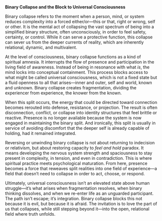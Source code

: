 **Binary Collapse and the Block to Universal Consciousness**

Binary collapse refers to the moment when a person, mind, or system reduces complexity into a forced either/or—this or that, right or wrong, self or other. It is the mental act of collapsing the vast spectrum of being into a simplified binary structure, often unconsciously, in order to feel safety, certainty, or control. While it can serve a protective function, this collapse can sever us from the deeper currents of reality, which are inherently relational, dynamic, and multivalent.

At the level of consciousness, binary collapse functions as a kind of spiritual amnesia. It interrupts the flow of presence and participation in the living field of awareness. Instead of being in resonance with what _is_, the mind locks into conceptual containment. This process blocks access to what might be called universal consciousness, which is not a fixed state but a fluid openness to all that arises—inner and outer, self and world, known and unknown. Binary collapse creates fragmentation, dividing the experiencer from experience, the knower from the known.

When this split occurs, the energy that could be directed toward connection becomes rerouted into defense, resistance, or projection. The result is often disconnection, conflict, or collapse into identity structures that feel brittle or reactive. Presence is no longer available because the system is now engaged in maintaining the binary split. And ironically, this split is usually in service of avoiding discomfort that the deeper self is already capable of holding, had it remained integrated.

Reversing or unwinding binary collapse is not about returning to indecision or relativism, but about restoring capacity to _feel and hold_ paradox. It means developing the nervous system strength and spaciousness to stay present in complexity, in tension, and even in contradiction. This is where spiritual practice meets psychological maturation. From here, presence becomes a force that reweaves split realities into one field of experience—a field that doesn’t need to collapse in order to act, choose, or respond.

Ultimately, universal consciousness isn’t an elevated state above human struggle—it’s what arises when fragmentation resolves, when binary thinking dissolves, and when we re-enter life as an unguarded participant. The path isn’t escape; it’s integration. Binary collapse blocks this not because it is evil, but because it is afraid. The invitation is to love the part of us that collapses, while still stepping beyond it—into the open, relational field where truth unfolds.